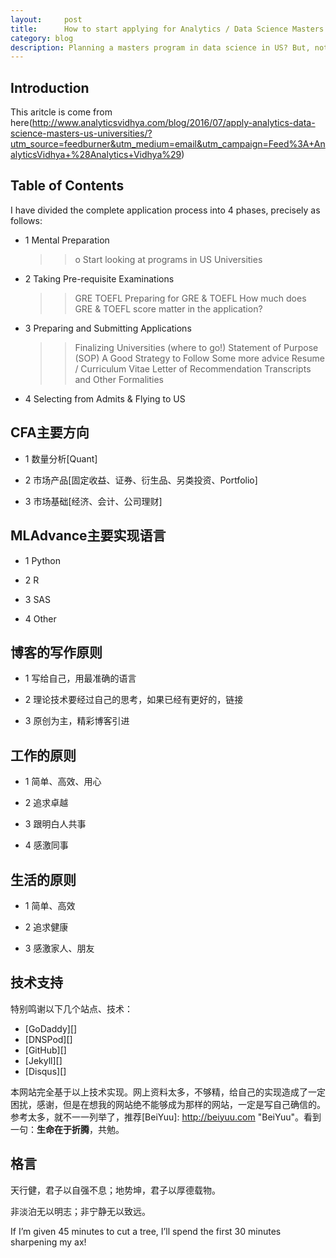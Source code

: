 ```yaml
---
layout:     post
title:      How to start applying for Analytics / Data Science Masters in the US Universities?
category: blog
description: Planning a masters program in data science in US? But, not completely aware of the application process? Or afraid of the application process?
---
```


## Introduction

This aritcle is come from here(http://www.analyticsvidhya.com/blog/2016/07/apply-analytics-data-science-masters-us-universities/?utm_source=feedburner&utm_medium=email&utm_campaign=Feed%3A+AnalyticsVidhya+%28Analytics+Vidhya%29)

## Table of Contents

I have divided the complete application process into 4 phases, precisely as follows:

* 1 Mental Preparation

    >>o Start looking at programs in US Universities

* 2 Taking Pre-requisite Examinations

    >> GRE
    >> TOEFL
    >> Preparing for GRE & TOEFL
    >> How much does GRE & TOEFL score matter in the application?

* 3 Preparing and Submitting Applications

    >> Finalizing Universities (where to go!)
    >> Statement of Purpose (SOP)
    >> A Good Strategy to Follow
    >> Some more advice
    >> Resume / Curriculum Vitae
    >> Letter of Recommendation
    >> Transcripts and Other Formalities

* 4 Selecting from Admits & Flying to US

## CFA主要方向
* 1 数量分析[Quant]

* 2 市场产品[固定收益、证券、衍生品、另类投资、Portfolio]

* 3 市场基础[经济、会计、公司理财]

## MLAdvance主要实现语言
* 1 Python

* 2 R

* 3 SAS

* 4 Other

## 博客的写作原则

* 1 写给自己，用最准确的语言

* 2 理论技术要经过自己的思考，如果已经有更好的，链接

* 3 原创为主，精彩博客引进

## 工作的原则

* 1 简单、高效、用心

* 2 追求卓越

* 3 跟明白人共事

* 4 感激同事

## 生活的原则

* 1 简单、高效

* 2 追求健康

* 3 感激家人、朋友


## 技术支持
特别鸣谢以下几个站点、技术：

* [GoDaddy][]
* [DNSPod][]
* [GitHub][]
* [Jekyll][]
* [Disqus][]

本网站完全基于以上技术实现。网上资料太多，不够精，给自己的实现造成了一定困扰，感谢，但是在想我的网站绝不能够成为那样的网站，一定是写自己确信的。参考太多，就不一一列举了，推荐[BeiYuu]:    http://beiyuu.com  "BeiYuu"。看到一句：**生命在于折腾**，共勉。

## 格言

天行健，君子以自强不息；地势坤，君子以厚德载物。


非淡泊无以明志；非宁静无以致远。

If I’m given 45 minutes to cut a tree, I’ll spend the first 30 minutes sharpening my ax!
